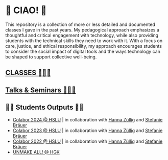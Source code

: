 # 🪼 CIAO! 🪼
This repository is a collection of more or less detailed and documented classes I gave in the past years. My pedagogical approach emphasizes a thoughtful and critical engagement with technology, while also providing students with the technical skills they need to work with it.
With a focus on care, justice, and ethical responsibility, my approach encourages students to consider the social impact of digital tools and the ways technology can be shaped to support collective well-being.

## [CLASSES 🔗🔗🔗](https://github.com/Yyyyaaaannnnoooo/teaching/tree/main/classes)
## [Talks & Seminars 🔗🔗🔗](https://github.com/Yyyyaaaannnnoooo/teaching/tree/main/classes/talks%26seminars)

## 🪼🪼 Students Outputs 🪼🪼

* [Colabor 2024 @ HSLU](https://digitalideation.github.io/colabor2024/) | in collaboration with [Hanna Züllig](https://www.hannazuellig.ch/) and [Stefanie Bräuer](https://stefaniebraeuer.ch/)
* [Colabor 2023 @ HSLU](https://github.com/digitalideation/colabor2023?tab=readme-ov-file#repos-studierende) | in collaboration with [Hanna Züllig](https://www.hannazuellig.ch/) and [Stefanie Bräuer](https://stefaniebraeuer.ch/)
* [Colabor 2022 @ HSLU](https://ida-2022.netlify.app/) | in collaboration with [Hanna Züllig](https://www.hannazuellig.ch/) and [Stefanie Bräuer](https://stefaniebraeuer.ch/)
* [UNMAKE ALL! @ HGK](https://s4ac.github.io/classes/2019FS@HGK_IXDM/unmake_all/)